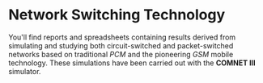 # Network Switching Technology
You'll find reports and spreadsheets containing results derived from simulating and studying both circuit-switched and packet-switched networks based on traditional *PCM* and the pioneering *GSM* mobile technology. These simulations have been carried out with the **COMNET III** simulator.

